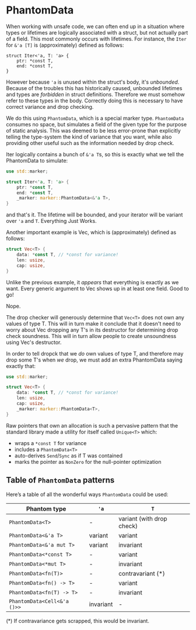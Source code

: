 # PhantomData

When working with unsafe code, we can often end up in a situation where
types or lifetimes are logically associated with a struct, but not actually
part of a field. This most commonly occurs with lifetimes. For instance, the
`Iter` for `&'a [T]` is (approximately) defined as follows:

```rust,compile_fail
struct Iter<'a, T: 'a> {
    ptr: *const T,
    end: *const T,
}
```

However because `'a` is unused within the struct's body, it's *unbounded*.
Because of the troubles this has historically caused, unbounded lifetimes and
types are *forbidden* in struct definitions. Therefore we must somehow refer
to these types in the body. Correctly doing this is necessary to have
correct variance and drop checking.

We do this using `PhantomData`, which is a special marker type. `PhantomData`
consumes no space, but simulates a field of the given type for the purpose of
static analysis. This was deemed to be less error-prone than explicitly telling
the type-system the kind of variance that you want, while also providing other
useful such as the information needed by drop check.

Iter logically contains a bunch of `&'a T`s, so this is exactly what we tell
the PhantomData to simulate:

```rust
use std::marker;

struct Iter<'a, T: 'a> {
    ptr: *const T,
    end: *const T,
    _marker: marker::PhantomData<&'a T>,
}
```

and that's it. The lifetime will be bounded, and your iterator will be variant
over `'a` and `T`. Everything Just Works.

Another important example is Vec, which is (approximately) defined as follows:

```rust
struct Vec<T> {
    data: *const T, // *const for variance!
    len: usize,
    cap: usize,
}
```

Unlike the previous example, it *appears* that everything is exactly as we
want. Every generic argument to Vec shows up in at least one field.
Good to go!

Nope.

The drop checker will generously determine that `Vec<T>` does not own any values
of type T. This will in turn make it conclude that it doesn't need to worry
about Vec dropping any T's in its destructor for determining drop check
soundness. This will in turn allow people to create unsoundness using
Vec's destructor.

In order to tell dropck that we *do* own values of type T, and therefore may
drop some T's when *we* drop, we must add an extra PhantomData saying exactly
that:

```rust
use std::marker;

struct Vec<T> {
    data: *const T, // *const for variance!
    len: usize,
    cap: usize,
    _marker: marker::PhantomData<T>,
}
```

Raw pointers that own an allocation is such a pervasive pattern that the
standard library made a utility for itself called `Unique<T>` which:

* wraps a `*const T` for variance
* includes a `PhantomData<T>`
* auto-derives `Send`/`Sync` as if T was contained
* marks the pointer as `NonZero` for the null-pointer optimization

## Table of `PhantomData` patterns

Here’s a table of all the wonderful ways `PhantomData` could be used:

| Phantom type                | `'a`      | `T`                       |
|-----------------------------|-----------|---------------------------|
| `PhantomData<T>`            | -         | variant (with drop check) |
| `PhantomData<&'a T>`        | variant   | variant                   |
| `PhantomData<&'a mut T>`    | variant   | invariant                 |
| `PhantomData<*const T>`     | -         | variant                   |
| `PhantomData<*mut T>`       | -         | invariant                 |
| `PhantomData<fn(T)>`        | -         | contravariant (*)         |
| `PhantomData<fn() -> T>`    | -         | variant                   |
| `PhantomData<fn(T) -> T>`   | -         | invariant                 |
| `PhantomData<Cell<&'a ()>>` | invariant | -                         |

(*) If contravariance gets scrapped, this would be invariant.
